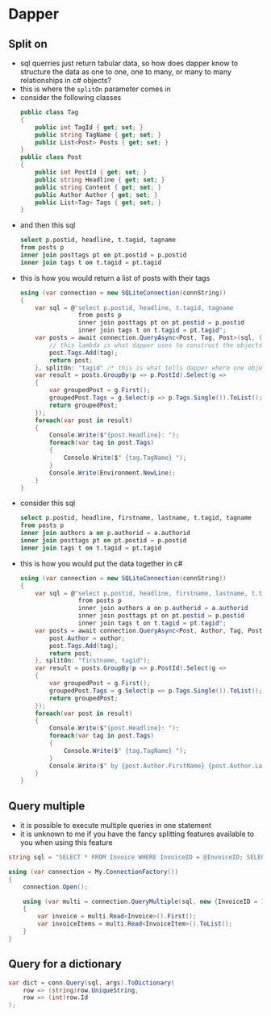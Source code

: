 # Dapper

## Split on
- sql querries just return tabular data, so how does dapper know to structure the data as one to one, one to many, or many to many relationships in c# objects?
- this is where the `splitOn` parameter comes in
- consider the following classes
    ```cs
    public class Tag
    {
        public int TagId { get; set; }
        public string TagName { get; set; }
        public List<Post> Posts { get; set; }
    }
    public class Post
    {
        public int PostId { get; set; }
        public string Headline { get; set; }
        public string Content { get; set; }
        public Author Author { get; set; }
        public List<Tag> Tags { get; set; } 
    }
    ```
- and then this sql
    ```sql
    select p.postid, headline, t.tagid, tagname
    from posts p 
    inner join posttags pt on pt.postid = p.postid
    inner join tags t on t.tagid = pt.tagid
    ```
- this is how you would return a list of posts with their tags
    ```cs
    using (var connection = new SQLiteConnection(connString))
    {
        var sql = @"select p.postid, headline, t.tagid, tagname
                    from posts p 
                    inner join posttags pt on pt.postid = p.postid
                    inner join tags t on t.tagid = pt.tagid";
        var posts = await connection.QueryAsync<Post, Tag, Post>(sql, (post, tag) => {
            // this lambda is what dapper uses to construct the objects
            post.Tags.Add(tag);
            return post;
        }, splitOn: "tagid" /* this is what tells dapper where one object stops and where the next one begins */);
        var result = posts.GroupBy(p => p.PostId).Select(g =>
        {
            var groupedPost = g.First();
            groupedPost.Tags = g.Select(p => p.Tags.Single()).ToList();
            return groupedPost;
        });
        foreach(var post in result)
        {
            Console.Write($"{post.Headline}: ");
            foreach(var tag in post.Tags)
            {
                Console.Write($" {tag.TagName} ");
            }
            Console.Write(Environment.NewLine);
        }
    }
    ```
- consider this sql
    ```sql
    select p.postid, headline, firstname, lastname, t.tagid, tagname
    from posts p 
    inner join authors a on p.authorid = a.authorid
    inner join posttags pt on pt.postid = p.postid
    inner join tags t on t.tagid = pt.tagid
    ```
- this is how you would put the data together in c#
    ```cs
    using (var connection = new SQLiteConnection(connString))
    {
        var sql = @"select p.postid, headline, firstname, lastname, t.tagid, tagname
                    from posts p 
                    inner join authors a on p.authorid = a.authorid
                    inner join posttags pt on pt.postid = p.postid
                    inner join tags t on t.tagid = pt.tagid";
        var posts = await connection.QueryAsync<Post, Author, Tag, Post>(sql, (post, author, tag) => {
            post.Author = author;
            post.Tags.Add(tag);
            return post;
        }, splitOn: "firstname, tagid");
        var result = posts.GroupBy(p => p.PostId).Select(g =>
        {
            var groupedPost = g.First();
            groupedPost.Tags = g.Select(p => p.Tags.Single()).ToList();
            return groupedPost;
        });
        foreach(var post in result)
        {
            Console.Write($"{post.Headline}: ");
            foreach(var tag in post.Tags)
            {
                Console.Write($" {tag.TagName} ");
            }
            Console.Write($" by {post.Author.FirstName} {post.Author.LastName} {Environment.NewLine}");
        }
    }
    ```

## Query multiple
- it is possible to execute multiple queries in one statement
- it is unknown to me if you have the fancy splitting features available to you when using this feature
```cs
string sql = "SELECT * FROM Invoice WHERE InvoiceID = @InvoiceID; SELECT * FROM InvoiceItem WHERE InvoiceID = @InvoiceID;";

using (var connection = My.ConnectionFactory())
{
    connection.Open();

    using (var multi = connection.QueryMultiple(sql, new {InvoiceID = 1}))
    {
        var invoice = multi.Read<Invoice>().First();
        var invoiceItems = multi.Read<InvoiceItem>().ToList();
    }
}
```

## Query for a dictionary
```cs
var dict = conn.Query(sql, args).ToDictionary(
    row => (string)row.UniqueString,
    row => (int)row.Id
);
```